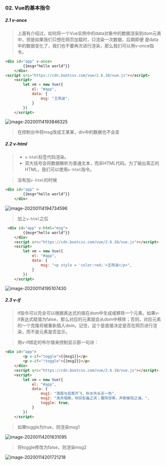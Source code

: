 ### 02. Vue的基本指令

##### 2.1 v-once

> 上面有介绍过，如何将一个Vue实例中的data对象中的数据渲染到dom元素中，但是如果我们只想在网页加载时，只渲染一次数据，后期即便 是data中的数据变化了，我们也不要再次进行渲染，那么我们可以用v-once指令。

```HTML
<div id="app" v-once>
        {{msg+"hello world"}}
    </div>
<script src="https://cdn.bootcss.com/vue/2.6.10/vue.js"></script>
    <script>
        let vm = new Vue({
            el: "#app",
            data: {
                msg: "王雨波",
            }
        })
    </script>
```

![image-20200114193846325](C:\Users\王雨波\AppData\Roaming\Typora\typora-user-images\image-20200114193846325.png)

> 在控制台中将msg改成王某某，div中的数据也不会变

##### 2.2 v-html

> - `v-html`标签代码渲染。
> - 双大括号会将数据解析为普通文本，而非HTML代码。为了输出真正的HTML，我们可以使用`v-html`指令。

> 没有加`v-html`的时候

```HTML
<div id="app" >
        {{msg+"hello world"}}
    </div>
```

![image-20200114194734596](C:\Users\王雨波\AppData\Roaming\Typora\typora-user-images\image-20200114194734596.png)

> 加上`v-html`之后

```HTML
 <div id="app" v-html="msg">
        {{msg+"hello world"}}
    </div>
    <script src="https://cdn.bootcss.com/vue/2.6.10/vue.js"></script>
    <script>
        let vm = new Vue({
            el: "#app",
            data: {
                msg: "<p style = 'color:red;'>王雨波</p>",
            }
        })
    </script>
```

![image-20200114195107430](C:\Users\王雨波\AppData\Roaming\Typora\typora-user-images\image-20200114195107430.png)

##### 2.3 v-if

> if指令可以完全可以根据表达式的值在dom中生成或移除一个元素。如果v-if表达式赋值为false，那么对应的元素就会从dom中移除；否则，对应元素的一个克隆将被重新插入dom。记住，这个是直接决定是否在网页进行渲染，而不是元素是否显示。

> 用v-if绑定的布尔值来控制显示那一句诗：

```HTML
<div id="app">
        <p v-if="toggle">{{msg1}}</p>
        <p v-if="!toggle">{{msg2}}</p>
    </div>
    <script src="https://cdn.bootcss.com/vue/2.6.10/vue.js"></script>
    <script>
        let vm = new Vue({
            el: "#app",
            data: {
                msg1: "落霞与孤鹜齐飞，秋水共长天一色",
                msg2: "渔舟唱晚，响穷彭蠡之滨；雁阵惊寒，声断衡阳之浦。",
                toggle: true,
            }
        })
    </script>
```

> 如果toggle为true，则渲染msg1

![image-20200114201631095](C:\Users\王雨波\AppData\Roaming\Typora\typora-user-images\image-20200114201631095.png)

> 将toggle修改为false，则渲染msg2

![image-20200114201721218](C:\Users\王雨波\AppData\Roaming\Typora\typora-user-images\image-20200114201721218.png)

